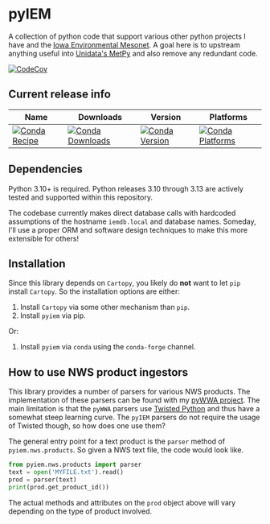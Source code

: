 pyIEM
=====

A collection of python code that support various other python projects I have
and the [Iowa Environmental Mesonet](https://mesonet.agron.iastate.edu). A goal here is to upstream anything useful into [Unidata's MetPy](https://github.com/Unidata/MetPy) and also remove any redundant code.

[![CodeCov](https://codecov.io/gh/akrherz/pyIEM/branch/main/graph/badge.svg)](https://codecov.io/gh/akrherz/pyIEM)

Current release info
--------------------

| Name | Downloads | Version | Platforms |
| --- | --- | --- | --- |
| [![Conda Recipe](https://img.shields.io/badge/recipe-pyiem-green.svg)](https://anaconda.org/conda-forge/pyiem) | [![Conda Downloads](https://img.shields.io/conda/dn/conda-forge/pyiem.svg)](https://anaconda.org/conda-forge/pyiem) | [![Conda Version](https://img.shields.io/conda/vn/conda-forge/pyiem.svg)](https://anaconda.org/conda-forge/pyiem) | [![Conda Platforms](https://img.shields.io/conda/pn/conda-forge/pyiem.svg)](https://anaconda.org/conda-forge/pyiem) |

Dependencies
------------

Python 3.10+ is required. Python releases 3.10 through 3.13 are actively tested
and supported within this repository.

The codebase currently makes direct database calls with hardcoded assumptions
of the hostname `iemdb.local` and database names.  Someday, I'll use a proper ORM
and software design techniques to make this more extensible for others!

Installation
------------

Since this library depends on `Cartopy`, you likely do **not** want to let `pip`
install `Cartopy`.  So the installation options are either:

1. Install `Cartopy` via some other mechanism than `pip`.
2. Install `pyiem` via pip.

Or:

1. Install `pyiem` via `conda` using the `conda-forge` channel.

How to use NWS product ingestors
--------------------------------

This library provides a number of parsers for various NWS products. The implementation of these parsers can be found with my [pyWWA project](https://github.com/akrherz/pyWWA).  The main limitation is that the `pyWWA` parsers use [Twisted Python](https://twistedmatrix.com) and thus have a somewhat steep learning curve.  The `pyIEM` parsers do not require the usage of Twisted though, so how does one use them?

The general entry point for a text product is the `parser` method of `pyiem.nws.products`. So given a NWS text file, the code would look like.

```python
from pyiem.nws.products import parser
text = open('MYFILE.txt').read()
prod = parser(text)
print(prod.get_product_id())
```

The actual methods and attributes on the `prod` object above will vary depending on the type of product involved.
